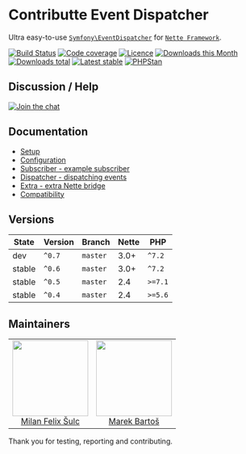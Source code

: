 # Contributte Event Dispatcher

Ultra easy-to-use [`Symfony\EventDispatcher`](https://github.com/symfony/event-dispatcher) for [`Nette Framework`](https://github.com/nette/).

[![Build Status](https://img.shields.io/travis/contributte/event-dispatcher.svg?style=flat-square)](https://travis-ci.org/contributte/event-dispatcher)
[![Code coverage](https://img.shields.io/coveralls/contributte/event-dispatcher.svg?style=flat-square)](https://coveralls.io/r/contributte/event-dispatcher)
[![Licence](https://img.shields.io/packagist/l/contributte/event-dispatcher.svg?style=flat-square)](https://packagist.org/packages/contributte/event-dispatcher)
[![Downloads this Month](https://img.shields.io/packagist/dm/contributte/event-dispatcher.svg?style=flat-square)](https://packagist.org/packages/contributte/event-dispatcher)
[![Downloads total](https://img.shields.io/packagist/dt/contributte/event-dispatcher.svg?style=flat-square)](https://packagist.org/packages/contributte/event-dispatcher)
[![Latest stable](https://img.shields.io/packagist/v/contributte/event-dispatcher.svg?style=flat-square)](https://packagist.org/packages/contributte/event-dispatcher)
[![PHPStan](https://img.shields.io/badge/PHPStan-enabled-brightgreen.svg?style=flat-square)](https://github.com/phpstan/phpstan)

## Discussion / Help

[![Join the chat](https://img.shields.io/gitter/room/contributte/contributte.svg?style=flat-square)](http://bit.ly/ctteg)

## Documentation

- [Setup](.docs/README.md#setup)
- [Configuration](.docs/README.md#configuration)
- [Subscriber - example subscriber](.docs/README.md#subscriber)
- [Dispatcher - dispatching events](.docs/README.md#dispatcher)
- [Extra - extra Nette bridge](.docs/README.md#extra)
- [Compatibility](.docs/README.md#compatibility)

## Versions

| State       | Version | Branch   | Nette | PHP     |
|-------------|---------|----------|-------|---------|
| dev         | `^0.7`  | `master` | 3.0+  | `^7.2`  |
| stable      | `^0.6`  | `master` | 3.0+  | `^7.2`  |
| stable      | `^0.5`  | `master` | 2.4   | `>=7.1` |
| stable      | `^0.4`  | `master` | 2.4   | `>=5.6` |

## Maintainers

<table>
  <tbody>
    <tr>
      <td align="center">
        <a href="https://github.com/f3l1x">
            <img width="150" height="150" src="https://avatars2.githubusercontent.com/u/538058?v=3&s=150">
        </a>
        </br>
        <a href="https://github.com/f3l1x">Milan Felix Šulc</a>
      </td>
      <td align="center">
        <a href="https://github.com/mabar">
            <img width="150" height="150" src="https://avatars0.githubusercontent.com/u/20974277?s=150&v=4">
        </a>
        </br>
        <a href="https://github.com/mabar">Marek Bartoš</a>
      </td>
    </tr>
  </tbody>
</table>

Thank you for testing, reporting and contributing.
